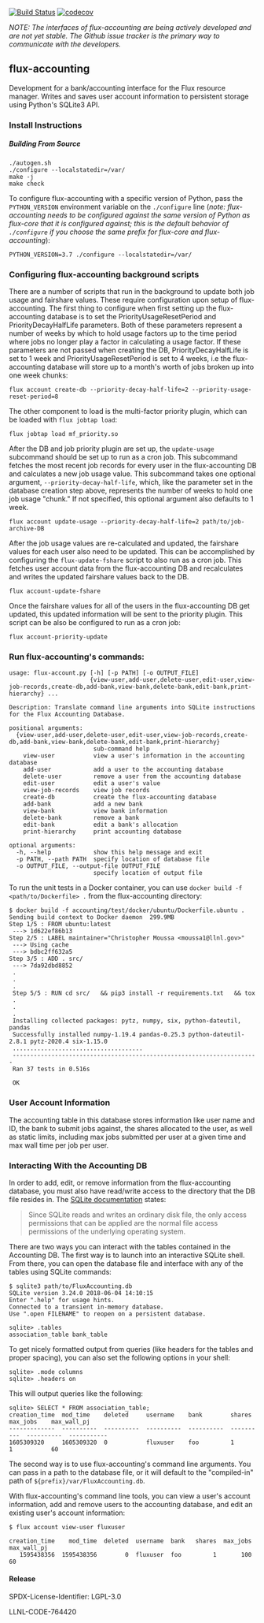 [![Build Status](https://travis-ci.org/flux-framework/flux-accounting.svg?branch=master)](https://travis-ci.org/flux-framework/flux-accounting)
[![codecov](https://codecov.io/gh/flux-framework/flux-accounting/branch/master/graph/badge.svg)](https://codecov.io/gh/flux-framework/flux-accounting)

_NOTE: The interfaces of flux-accounting are being actively developed and are not yet stable. The Github issue tracker is the primary way to communicate with the developers._

## flux-accounting

Development for a bank/accounting interface for the Flux resource manager. Writes and saves user account information to persistent storage using Python's SQLite3 API.

### Install Instructions

##### Building From Source

```console
./autogen.sh
./configure --localstatedir=/var/
make -j
make check
```

To configure flux-accounting with a specific version of Python, pass the `PYTHON_VERSION` environment variable on the `./configure` line (_note: flux-accounting needs to be configured against the same version of Python as flux-core that it is configured against; this is the default behavior of `./configure` if you choose the same prefix for flux-core and flux-accounting_):

```console
PYTHON_VERSION=3.7 ./configure --localstatedir=/var/
```

### Configuring flux-accounting background scripts

There are a number of scripts that run in the background to update both job usage and fairshare values. These require configuration upon setup of flux-accounting. The first thing to configure when first setting up the flux-accounting database is to set the PriorityUsageResetPeriod and PriorityDecayHalfLife parameters. Both of these parameters represent a number of weeks by which to hold usage factors up to the time period where jobs no longer play a factor in calculating a usage factor. If these parameters are not passed when creating the DB, PriorityDecayHalfLife is set to 1 week and PriorityUsageResetPeriod is set to 4 weeks, i.e the flux-accounting database will store up to a month's worth of jobs broken up into one week chunks:

```
flux account create-db --priority-decay-half-life=2 --priority-usage-reset-period=8
```

The other component to load is the multi-factor priority plugin, which can be loaded with `flux jobtap load`:

```
flux jobtap load mf_priority.so
```

After the DB and job priority plugin are set up, the `update-usage` subcommand should be set up to run as a cron job. This subcommand fetches the most recent job records for every user in the flux-accounting DB and calculates a new job usage value. This subcommand takes one optional argument, `--priority-decay-half-life`, which, like the parameter set in the database creation step above, represents the number of weeks to hold one job usage "chunk." If not specified, this optional argument also defaults to 1 week.

```
flux account update-usage --priority-decay-half-life=2 path/to/job-archive-DB
```

After the job usage values are re-calculated and updated, the fairshare values for each user also need to be updated. This can be accomplished by configuring the `flux-update-fshare` script to also run as a cron job. This fetches user account data from the flux-accounting DB and recalculates and writes the updated fairshare values back to the DB.

```
flux account-update-fshare
```

Once the fairshare values for all of the users in the flux-accounting DB get updated, this updated information will be sent to the priority plugin. This script can be also be configured to run as a cron job:

```
flux account-priority-update
```

### Run flux-accounting's commands:

```
usage: flux-account.py [-h] [-p PATH] [-o OUTPUT_FILE]
                       {view-user,add-user,delete-user,edit-user,view-job-records,create-db,add-bank,view-bank,delete-bank,edit-bank,print-hierarchy} ...

Description: Translate command line arguments into SQLite instructions for the Flux Accounting Database.

positional arguments:
  {view-user,add-user,delete-user,edit-user,view-job-records,create-db,add-bank,view-bank,delete-bank,edit-bank,print-hierarchy}
                        sub-command help
    view-user           view a user's information in the accounting database
    add-user            add a user to the accounting database
    delete-user         remove a user from the accounting database
    edit-user           edit a user's value
    view-job-records    view job records
    create-db           create the flux-accounting database
    add-bank            add a new bank
    view-bank           view bank information
    delete-bank         remove a bank
    edit-bank           edit a bank's allocation
    print-hierarchy     print accounting database

optional arguments:
  -h, --help            show this help message and exit
  -p PATH, --path PATH  specify location of database file
  -o OUTPUT_FILE, --output-file OUTPUT_FILE
                        specify location of output file
```

To run the unit tests in a Docker container, you can use `docker build -f <path/to/Dockerfile> .` from the flux-accounting directory:

```
$ docker build -f accounting/test/docker/ubuntu/Dockerfile.ubuntu .
Sending build context to Docker daemon  299.9MB
Step 1/5 : FROM ubuntu:latest
 ---> 1d622ef86b13
Step 2/5 : LABEL maintainer="Christopher Moussa <moussa1@llnl.gov>"
 ---> Using cache
 ---> bdbc2ff632a5
Step 3/5 : ADD . src/
 ---> 7da92dbd8852
 .
 .
 .
 Step 5/5 : RUN cd src/   && pip3 install -r requirements.txt   && tox
 .
 .
 .
 Installing collected packages: pytz, numpy, six, python-dateutil, pandas
 Successfully installed numpy-1.19.4 pandas-0.25.3 python-dateutil-2.8.1 pytz-2020.4 six-1.15.0
 .....................................
 ----------------------------------------------------------------------
 Ran 37 tests in 0.516s

 OK
```

### User Account Information

The accounting table in this database stores information like user name and ID, the bank to submit jobs against, the shares allocated to the user, as well as static limits, including max jobs submitted per user at a given time and max wall time per job per user.

### Interacting With the Accounting DB

In order to add, edit, or remove information from the flux-accounting database, you must also have read/write access to the directory that the DB file resides in. The [SQLite documentation](https://sqlite.org/omitted.html) states:

> Since SQLite reads and writes an ordinary disk file, the only access permissions that can be applied are the normal file access permissions of the underlying operating system.

There are two ways you can interact with the tables contained in the Accounting DB. The first way is to launch into an interactive SQLite shell. From there, you can open the database file and interface with any of the tables using SQLite commands:

```
$ sqlite3 path/to/FluxAccounting.db
SQLite version 3.24.0 2018-06-04 14:10:15
Enter ".help" for usage hints.
Connected to a transient in-memory database.
Use ".open FILENAME" to reopen on a persistent database.

sqlite> .tables
association_table bank_table
```

To get nicely formatted output from queries (like headers for the tables and proper spacing), you can also set the following options in your shell:

```
sqlite> .mode columns
sqlite> .headers on
```

This will output queries like the following:

```
sqlite> SELECT * FROM association_table;
creation_time  mod_time    deleted     username    bank        shares      max_jobs    max_wall_pj
-------------  ----------  ----------  ----------  ----------  ----------  ----------  -----------
1605309320     1605309320  0           fluxuser    foo         1           1           60       
```

The second way is to use flux-accounting's command line arguments. You can pass in a path to the database file, or it will default to the "compiled-in" path of `${prefix}/var/FluxAccounting.db`.

With flux-accounting's command line tools, you can view a user's account information, add and remove users to the accounting database, and edit an existing user's account information:

```
$ flux account view-user fluxuser

creation_time    mod_time  deleted  username  bank   shares  max_jobs  max_wall_pj
   1595438356  1595438356        0  fluxuser  foo         1       100           60
```

#### Release

SPDX-License-Identifier: LGPL-3.0

LLNL-CODE-764420
